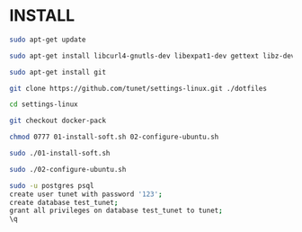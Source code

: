 # INSTALL

````bash
sudo apt-get update
````

````bash
sudo apt-get install libcurl4-gnutls-dev libexpat1-dev gettext libz-dev libssl-dev
````

````bash
sudo apt-get install git
````

````bash
git clone https://github.com/tunet/settings-linux.git ./dotfiles
````

````bash
cd settings-linux
````

````bash
git checkout docker-pack
````

````bash
chmod 0777 01-install-soft.sh 02-configure-ubuntu.sh
````

````bash
sudo ./01-install-soft.sh
````

````bash
sudo ./02-configure-ubuntu.sh
````

````bash
sudo -u postgres psql
create user tunet with password '123';
create database test_tunet;
grant all privileges on database test_tunet to tunet;
\q
````
